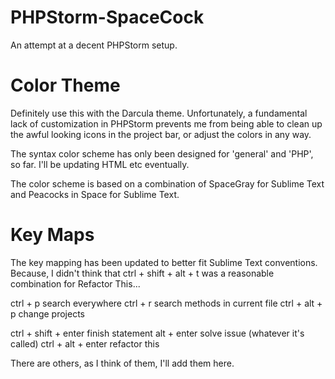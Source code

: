 PHPStorm-SpaceCock
==================

An attempt at a decent PHPStorm setup.

# Color Theme

Definitely use this with the Darcula theme. Unfortunately, a fundamental lack of customization in PHPStorm prevents me from being able to clean up the awful looking icons in the project bar, or adjust the colors in any way.

The syntax color scheme has only been designed for 'general' and 'PHP', so far. I'll be updating HTML etc eventually.

The color scheme is based on a combination of SpaceGray for Sublime Text and Peacocks in Space for Sublime Text.

# Key Maps

The key mapping has been updated to better fit Sublime Text conventions. Because, I didn't think that ctrl + shift + alt + t was a reasonable combination for Refactor This...

ctrl + p search everywhere
ctrl + r search methods in current file
ctrl + alt + p change projects

ctrl + shift + enter finish statement
alt + enter solve issue (whatever it's called)
ctrl + alt + enter refactor this

There are others, as I think of them, I'll add them here.
